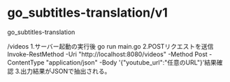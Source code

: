 # go_subtitles-translation/v1
go_subtitles-translation

/videos
1.サーバー起動の実行後
go run main.go 
2.POSTリクエストを送信
Invoke-RestMethod -Uri "http://localhost:8080/videos" -Method Post -ContentType "application/json" -Body '{"youtube_url":"任意のURL"}'結果確認
3.出力結果がJSONで抽出される。
